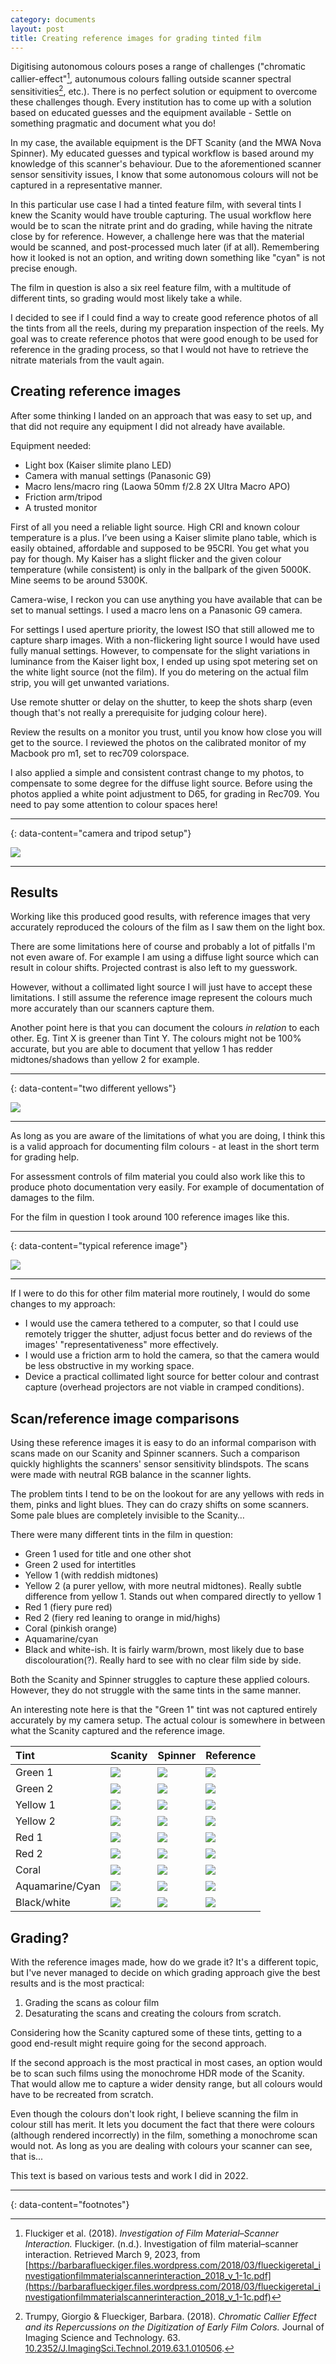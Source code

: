 ```yaml
---
category: documents
layout: post
title: Creating reference images for grading tinted film
---
```


Digitising autonomous colours poses a range of challenges ("chromatic callier-effect"[^1], autonumous colours falling outside scanner spectral sensitivities[^2], etc.). There is no perfect solution or equipment to overcome these challenges though. Every institution has to come up with a solution based on educated guesses and the equipment available - Settle on something pragmatic and document what you do!

In my case, the available equipment is the DFT Scanity (and the MWA Nova Spinner). My educated guesses and typical workflow is based around my knowledge of this scanner's behaviour. Due to the aforementioned scanner sensor sensitivity issues, I know that some autonomous colours will not be captured in a representative manner. 

In this particular use case I had a tinted feature film, with several tints I knew the Scanity would have trouble capturing. The usual workflow here would be to scan the nitrate print and do grading, while having the nitrate close by for reference. However, a challenge here was that the material would be scanned, and post-processed much later (if at all). Remembering how it looked is not an option, and writing down something like "cyan" is not precise enough.

The film in question is also a six reel feature film, with a multitude of different tints, so grading would most likely take a while. 

I decided to see if I could find a way to create good reference photos of all the tints from all the reels, during my preparation inspection of the reels. My goal was to create reference photos that were good enough to be used for reference in the grading process, so that I would not have to retrieve the nitrate materials from the vault again.
 
## Creating reference images
After some thinking I landed on an approach that was easy to set up, and that did not require any equipment I did not already have available.

Equipment needed:
- Light box (Kaiser slimite plano LED)
- Camera with manual settings (Panasonic G9)
- Macro lens/macro ring (Laowa 50mm f/2.8 2X Ultra Macro APO)
- Friction arm/tripod
- A trusted monitor

First of all you need a reliable light source. High CRI and known colour temperature is a plus. I’ve been using a Kaiser slimite plano table, which is easily obtained, affordable and supposed to be 95CRI. You get what you pay for though. My Kaiser has a slight flicker and the given colour temperature (while consistent) is only in the ballpark of the given 5000K. Mine seems to be around 5300K. 
 
Camera-wise, I reckon you can use anything you have available that can be set to manual settings. I used a macro lens on a Panasonic G9 camera. 

For settings I used aperture priority, the lowest ISO that still allowed me to capture  sharp images. With a non-flickering light source I would have used fully manual settings. However, to compensate for the slight variations in luminance from the Kaiser light box, I ended up using spot metering set on the white light source (not the film). If you do metering on the actual film strip, you will get unwanted variations. 

Use remote shutter or delay on the shutter, to keep the shots sharp (even though that's not really a prerequisite for judging colour here).
 
Review the results on a monitor you trust, until you know how close you will get to the source. I reviewed the photos on the calibrated monitor of my Macbook pro m1, set to rec709 colorspace. 

I also applied a simple and consistent contrast change to my photos, to compensate to some degree for the diffuse light source. Before using the photos applied a white point adjustment to D65, for grading in Rec709. You need to pay some attention to colour spaces here!

---
{: data-content="camera and tripod setup"}

![](/assets/img/reference-images/tripod.jpg)

---

## Results
Working like this produced good results, with reference images that very accurately reproduced the colours of the film as I saw them on the light box. 

There are some limitations here of course and probably a lot of pitfalls I'm not even aware of. For example I am using a diffuse light source which can result in colour shifts. Projected contrast is also left to my guesswork. 

However, without a collimated light source I will just have to accept these limitations. I still assume the reference image represent the colours much more accurately than our scanners capture them. 

Another point here is that you can document the colours *in relation* to each other. Eg. Tint X is greener than Tint Y. The colours might not be 100% accurate, but you are able to document that yellow 1 has redder midtones/shadows than yellow 2 for example. 

---
{: data-content="two different yellows"}

![](/assets/img/reference-images/reference2.jpg)

---

As long as you are aware of the limitations of what you are doing, I think this is a valid approach for documenting film colours - at least in the short term for grading help.

For assessment controls of film material you could also work like this to produce photo documentation very easily. For example of documentation of damages to the film. 

For the film in question I took around 100 reference images like this.

---
{: data-content="typical reference image"}

![](/assets/img/reference-images/reference.jpg)

---

If I were to do this for other film material more routinely, I would do some changes to my approach:
- I would use the camera tethered to a computer, so that I could use remotely trigger the shutter, adjust focus better and do reviews of the images' "representativeness" more effectively.
- I would use a friction arm to hold the camera, so that the camera would be less obstructive in my working space.
- Device a practical collimated light source for better colour and contrast capture (overhead projectors are not viable in cramped conditions).

## Scan/reference image comparisons

Using these reference images it is easy to do an informal comparison with scans made on our Scanity and Spinner scanners. Such a comparison quickly highlights the scanners' sensor sensitivity blindspots. The scans were made with neutral RGB balance in the scanner lights.
 
The problem tints I tend to be on the lookout for are any yellows with reds in them, pinks and light blues. They can do crazy shifts on some scanners. Some pale blues are completely invisible to the Scanity…

There were many different tints in the film in question:
- Green 1 used for title and one other shot
- Green 2 used for intertitles
- Yellow 1 (with reddish midtones)
- Yellow 2 (a purer yellow, with more neutral midtones). Really subtle difference from yellow 1. Stands out when compared directly to yellow 1
- Red 1 (fiery pure red)
- Red 2 (fiery red leaning to orange in mid/highs)
- Coral (pinkish orange)
- Aquamarine/cyan
- Black and white-ish. It is fairly warm/brown, most likely due to base discolouration(?). Really hard to see with no clear film side by side.

Both the Scanity and Spinner struggles to capture these applied colours. However, they do not struggle with the same tints in the same manner. 

An interesting note here is that the "Green 1" tint was not captured entirely accurately by my camera setup. The actual colour is somewhere in between what the Scanity captured and the reference image.

| Tint | Scanity | Spinner | Reference |
|:--|:--|:--|:--|
| Green 1 | ![](/assets/img/reference-images/scanity-green-1.png) | ![](/assets/img/reference-images/spinner-green-1.png) | ![](/assets/img/reference-images/ref-green-1.png) |
| Green 2 | ![](/assets/img/reference-images/scanity-green-2.png) | ![](/assets/img/reference-images/spinner-green-2.png) | ![](/assets/img/reference-images/ref-green-2.png) |
| Yellow 1 | ![](/assets/img/reference-images/scanity-yellow-1.png) | ![](/assets/img/reference-images/spinner-yellow-1.png) | ![](/assets/img/reference-images/ref-yellow-1.png) |
| Yellow 2 | ![](/assets/img/reference-images/scanity-yellow-2.png) | ![](/assets/img/reference-images/spinner-yellow-2.png) | ![](/assets/img/reference-images/ref-yellow-2.png) |
| Red 1 | ![](/assets/img/reference-images/scanity-red-1.png) | ![](/assets/img/reference-images/spinner-red-1.png) | ![](/assets/img/reference-images/ref-red-1.png) |
| Red 2 | ![](/assets/img/reference-images/scanity-red-2.png) | ![](/assets/img/reference-images/spinner-red-2.png) | ![](/assets/img/reference-images/ref-red-2.png) |
| Coral | ![](/assets/img/reference-images/scanity-coral-1.png) | ![](/assets/img/reference-images/spinner-coral-1.png) | ![](/assets/img/reference-images/ref-coral-1.png) |
| Aquamarine/Cyan | ![](/assets/img/reference-images/scanity-cyan-1.png) | ![](/assets/img/reference-images/spinner-cyan-1.png) | ![](/assets/img/reference-images/ref-cyan-1.png) |
| Black/white | ![](/assets/img/reference-images/scanity-bw-1.png) | ![](/assets/img/reference-images/spinner-bw-1.png) | ![](/assets/img/reference-images/ref-bw-1.png) |

## Grading?
With the reference images made, how do we grade it? It's a different topic, but I've never managed to decide on which grading approach give the best results and is the most practical: 

1. Grading the scans as colour film 
2. Desaturating the scans and creating the colours from scratch.

Considering how the Scanity captured some of these tints, getting to a good end-result might require going for the second approach. 

If the second approach is the most practical in most cases, an option would be to scan such films using the monochrome HDR mode of the Scanity. That would allow me to capture a wider density range, but all colours would have to be recreated from scratch.

Even though the colours don't look right, I believe scanning the film in colour still has merit. It lets you document the fact that there were colours (although rendered incorrectly) in the film, something a monochrome scan would not. As long as you are dealing with colours your scanner can see, that is...

This text is based on various tests and work I did in 2022.

---
{: data-content="footnotes"}

[^1]: Fluckiger et al. (2018). *Investigation of Film Material–Scanner Interaction.* Fluckiger. (n.d.). Investigation of film material–scanner interaction. Retrieved March 9, 2023, from [https://barbaraflueckiger.files.wordpress.com/2018/03/flueckigeretal_investigationfilmmaterialscannerinteraction_2018_v_1-1c.pdf](https://barbaraflueckiger.files.wordpress.com/2018/03/flueckigeretal_investigationfilmmaterialscannerinteraction_2018_v_1-1c.pdf)
[^2]: Trumpy, Giorgio & Flueckiger, Barbara. (2018). *Chromatic Callier Effect and its Repercussions on the Digitization of Early Film Colors.* Journal of Imaging Science and Technology. 63. [10.2352/J.ImagingSci.Technol.2019.63.1.010506](https://www.researchgate.net/publication/327937633_Chromatic_Callier_Effect_and_its_Repercussions_on_the_Digitization_of_Early_Film_Colors).